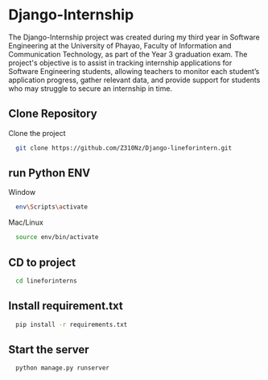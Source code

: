 
# Django-Internship

The Django-Internship project was created during my third year in Software Engineering at the University of Phayao, Faculty of Information and Communication Technology, as part of the Year 3 graduation exam. The project's objective is to assist in tracking internship applications for Software Engineering students, allowing teachers to monitor each student’s application progress, gather relevant data, and provide support for students who may struggle to secure an internship in time.



## Clone Repository

Clone the project

```bash
  git clone https://github.com/Z310Nz/Django-lineforintern.git
```

## run Python ENV
Window
```bash
  env\Scripts\activate
```
Mac/Linux
```bash
  source env/bin/activate
```
## CD to project
```bash
  cd lineforinterns
```

## Install requirement.txt

```bash
  pip install -r requirements.txt
```

## Start the server

```bash
  python manage.py runserver
```
